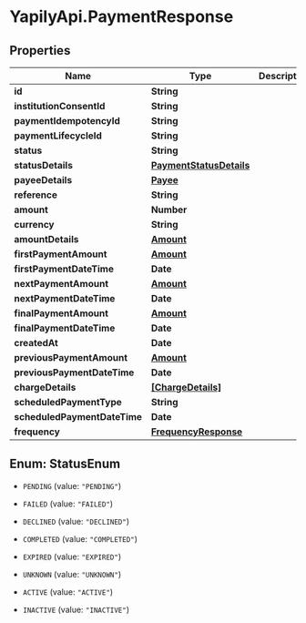 # YapilyApi.PaymentResponse

## Properties

Name | Type | Description | Notes
------------ | ------------- | ------------- | -------------
**id** | **String** |  | [optional] 
**institutionConsentId** | **String** |  | [optional] 
**paymentIdempotencyId** | **String** |  | [optional] 
**paymentLifecycleId** | **String** |  | [optional] 
**status** | **String** |  | [optional] 
**statusDetails** | [**PaymentStatusDetails**](PaymentStatusDetails.md) |  | [optional] 
**payeeDetails** | [**Payee**](Payee.md) |  | [optional] 
**reference** | **String** |  | [optional] 
**amount** | **Number** |  | [optional] 
**currency** | **String** |  | [optional] 
**amountDetails** | [**Amount**](Amount.md) |  | [optional] 
**firstPaymentAmount** | [**Amount**](Amount.md) |  | [optional] 
**firstPaymentDateTime** | **Date** |  | [optional] 
**nextPaymentAmount** | [**Amount**](Amount.md) |  | [optional] 
**nextPaymentDateTime** | **Date** |  | [optional] 
**finalPaymentAmount** | [**Amount**](Amount.md) |  | [optional] 
**finalPaymentDateTime** | **Date** |  | [optional] 
**createdAt** | **Date** |  | [optional] 
**previousPaymentAmount** | [**Amount**](Amount.md) |  | [optional] 
**previousPaymentDateTime** | **Date** |  | [optional] 
**chargeDetails** | [**[ChargeDetails]**](ChargeDetails.md) |  | [optional] 
**scheduledPaymentType** | **String** |  | [optional] 
**scheduledPaymentDateTime** | **Date** |  | [optional] 
**frequency** | [**FrequencyResponse**](FrequencyResponse.md) |  | [optional] 



## Enum: StatusEnum


* `PENDING` (value: `"PENDING"`)

* `FAILED` (value: `"FAILED"`)

* `DECLINED` (value: `"DECLINED"`)

* `COMPLETED` (value: `"COMPLETED"`)

* `EXPIRED` (value: `"EXPIRED"`)

* `UNKNOWN` (value: `"UNKNOWN"`)

* `ACTIVE` (value: `"ACTIVE"`)

* `INACTIVE` (value: `"INACTIVE"`)




